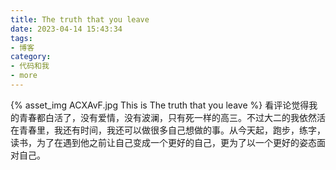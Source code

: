 ```yaml
---
title: The truth that you leave
date: 2023-04-14 15:43:34
tags:
- 博客
category:
- 代码和我
- more
---
```

{% asset_img ACXAvF.jpg This is The truth that you leave %}
看评论觉得我的青春都白活了，没有爱情，没有波澜，只有死一样的高三。不过大二的我依然活在青春里，我还有时间，我还可以做很多自己想做的事。从今天起，跑步，练字，读书，为了在遇到他之前让自己变成一个更好的自己，更为了以一个更好的姿态面对自己。